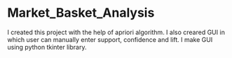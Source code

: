 # Market_Basket_Analysis
I created this project with the help of apriori algorithm. I also creared GUI in which user can manually enter support, confidence and lift. I make GUI using python tkinter library.
